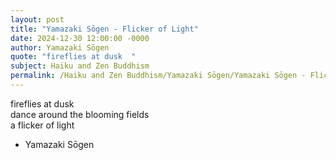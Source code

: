 ```yaml
---
layout: post
title: "Yamazaki Sōgen - Flicker of Light"
date: 2024-12-30 12:00:00 -0000
author: Yamazaki Sōgen
quote: "fireflies at dusk  "
subject: Haiku and Zen Buddhism
permalink: /Haiku and Zen Buddhism/Yamazaki Sōgen/Yamazaki Sōgen - Flicker of Light
---
```


fireflies at dusk  
dance around the blooming fields  
a flicker of light  


- Yamazaki Sōgen
